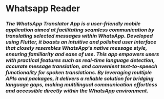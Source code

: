 # Whatsapp Reader

<h3><i><strong>The WhatsApp Translator App is a user-friendly mobile application aimed at facilitating seamless communication by translating selected messages within WhatsApp. Developed using Flutter, it boasts an intuitive and polished user interface that closely resembles WhatsApp's native message style, ensuring familiarity and ease of use. This app empowers users with practical features such as real-time language detection, accurate message translation, and convenient text-to-speech functionality for spoken translations. By leveraging multiple APIs and packages, it delivers a reliable solution for bridging language gaps, making multilingual communication effortless and accessible directly within the WhatsApp environment.</strong></i></h3>







